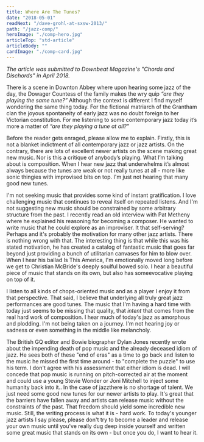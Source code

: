 ```yaml
---
title: Where Are The Tunes?
date: "2018-05-01"
readNext: "/dave-grohl-at-sxsw-2013/"
path: "/jazz-comp/"
heroImage: "./comp-hero.jpg"
articleTop: "std-article"
articleBody: ""
cardImage: "./comp-card.jpg"
---
```

<div class="std-article">
<em style="font-size:.9rem">The article was submitted to Downbeat Magazine's "Chords and Dischords" in April 2018.</em>

There is a scene in Downton Abbey where upon hearing some jazz of the day, the Dowager Countess of the family makes the wry quip <em>“are they playing the same tune?”</em>  Although the context is different I find myself wondering the same thing today. For the fictional matriarch of the Grantham clan the joyous spontaneity of early jazz was no doubt foreign to her Victorian constitution. For me listening to some contemporary jazz today it’s more a matter of <em>“are they playing a tune at all?”</em>

Before the reader gets enraged, please allow me to explain. Firstly, this is not a blanket indictment of all contemporary jazz or jazz artists. On the contrary, there are lots of excellent newer artists on the scene making great new music. Nor is this a critique of anybody’s playing. What I’m talking about is composition. When I hear new jazz that underwhelms it’s almost always because the tunes are weak or not really tunes at all - more like sonic thingies with improvised bits on top. I'm just not hearing that many good new tunes.

I'm not seeking music that provides some kind of instant gratification. I love challenging music that continues to reveal itself on repeated listens. And I'm not suggesting new music should be constrained by some arbitrary structure from the past. I recently read an old interview with Pat Metheny where he explained his reasoning for becoming a composer. He wanted to write music that he could explore as an improviser. It that self-serving? Perhaps and it's probably the motivation for many other jazz artists. There is nothing wrong with that. The interesting thing is that while this was his stated motivation, he ​has created a catalog of fantastic music that goes far beyond ​just ​providing a bunch of utilitarian canvases ​for him to blow over. When I hear his ballad Is This America, I'm emotionally moved long before we get to Christian McBride's deeply soulful bowed solo. I hear a beautiful ​​piece of music​ that stands on its own, but also has some ​evocative playing on top of it. 

I listen to all kinds of ​​chops-oriented music and as a player I enjoy it from that perspective. That said, ​I believe that ​underlying all truly great jazz performances are good tunes. The music that I'm having a hard time with today just seems to be missing that quality, that <em>intent</em> that comes from the real hard work of composition. I hear much of today's jazz as amorphous and plodding. I'm not being taken on a journey. I'm not hearing joy or sadness or even something in the middle like melancholy. 

The ​British GQ editor and Bowie biographer Dylan Jones recently wrote about the impending death of pop music and the already deceased idiom of jazz. He sees both of these "end of eras" as a time to go back and listen to the music he missed the first time around - ​to "complete the puzzle" to use his term. I don't agree with his assessment that either idiom is dead. I will concede that pop music is running on pitch-corrected air at the moment and could use a young Stevie Wonder or Joni Mitchell to ​inject some humanity back into it.. In the case of jazz ​there is no shortage of talent. ​We just need some ​good new tunes​ for our newer artists to play​. ​It's great that the barriers have fallen away and artists can release music without the constraints of the past. That freedom should yield some incredible new music. Still, the writing process is what it is - hard work. ​To today's younger jazz artists I say please​,​ please don't ​try to ​become a ​​leader and release your own music until you've really dug deep inside yourself and written some great music that stands on its own​ - but once you do, I want to hear it.




</div>

